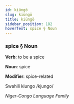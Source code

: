 ```yaml
---
id: kiüngö
slug: kiüngö
title: kiüngö
sidebar_position: 182
hoverText: spice § Noun
---
```


### spice § Noun

**Verb**: to be a spice

**Noun**: spice

**Modifier**: spice-related

Swahili kiungo /kjungo/

*Niger-Congo Language Family*